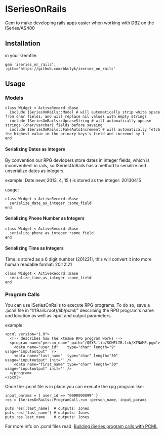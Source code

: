 # ISeriesOnRails #

Gem to make developing rails apps easier when working with DB2 on the ISeries/AS400

## Installation ##


in your Gemfile:

    gem 'iseries_on_rails', :git=>'https://github.com/bkulyk/iseries_on_rails'

## Usage ##

### Models ###

    class Widget < ActiveRecord::Base
      include ISeriesOnRails::Model # will automatically strip white space from char fields, and will replace nil values with empty strings
      include ISeriesOnRails::UpcaseString # will automatically upcase strings (char/varchar) fields before saveing
      include ISeriesOnRails::FakeAutoIncrement # will automatically fetch the highest value in the primary keys's field and incremnt by 1
    end

#### Serializing Dates as Integers ####

By convention our RPG devlopers store dates in integer fields, which is inconventient in rails, so 
ISeriesOnRails has a method to serialize and unserialize dates as integers.

example:
    Date.new( 2013, 4, 15 ) is stored as the integer: 20130415

usage:

    class Widget < ActiveRecord::Base
      serialize_date_as_integer :some_field
    end

#### Serializing Phone Number as Integers ####

    class Widget < ActiveRecord::Base
      serialize_phone_as_integer :some_field
    end

#### Serializing Time as Integers ####

Time is stored as a 6 digit number (201221), this will convert it into more human readable format: 20:12:21

    class Widget < ActiveRecord::Base
      serialize_time_as_integer :some_field
    end

### Program Calls ###

You can use ISeriesOnRails to execute RPG programs.  To do so, save a .pcml file in "#{Rails.root}/lib/pcml/"
describing the RPG program's name and location as well as input and output parameters.

example:

    <pcml version="1.0">
      <!-- describes how the xtname RPG program works -->
      <program name="person_name" path="/QSYS.lib/SOMELIB.lib/XTNAME.pgm">
        <data name="user_id"    type="char" length="9"  usage="inputoutput"  />
        <data name="last_name"  type="char" length="30" usage="inputoutput" init='' />
        <data name="first_name" type="char" length="30" usage="inputoutput" init='' />
      </program>
    </pcml>

Once the .pcml file is in place you can execute the rpg program like:

    input_params = { user_id => "0000000099" }
    res = ISeriesOnRails::ProgramCall.run :person_name, input_params

    puts res[:last_name]  # outputs: Jones
    puts res['last_name'] # outputs: Jones
    puts res.last_name    # outputs: Jones

For more info on .pcml files read: [Building iSeries program calls with PCML](http://publib.boulder.ibm.com/infocenter/iseries/v5r3/index.jsp?topic=%2Frzahh%2Fpcmlproc.htm)